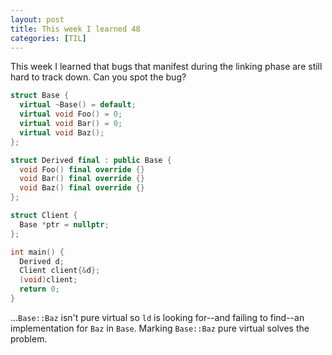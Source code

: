 ```yaml
---
layout: post
title: This week I learned 48
categories: [TIL]
---
```


This week I learned that bugs that manifest during the linking phase are still
hard to track down. Can you spot the bug?

```c++
struct Base {
  virtual ~Base() = default;
  virtual void Foo() = 0;
  virtual void Bar() = 0;
  virtual void Baz();
};

struct Derived final : public Base {
  void Foo() final override {}
  void Bar() final override {}
  void Baz() final override {}
};

struct Client {
  Base *ptr = nullptr;
};

int main() {
  Derived d;
  Client client{&d};
  (void)client;
  return 0;
}
```

...`Base::Baz` isn't pure virtual so `ld` is looking for--and failing to
find--an implementation for `Baz` in `Base`. Marking `Base::Baz` pure virtual
solves the problem.
